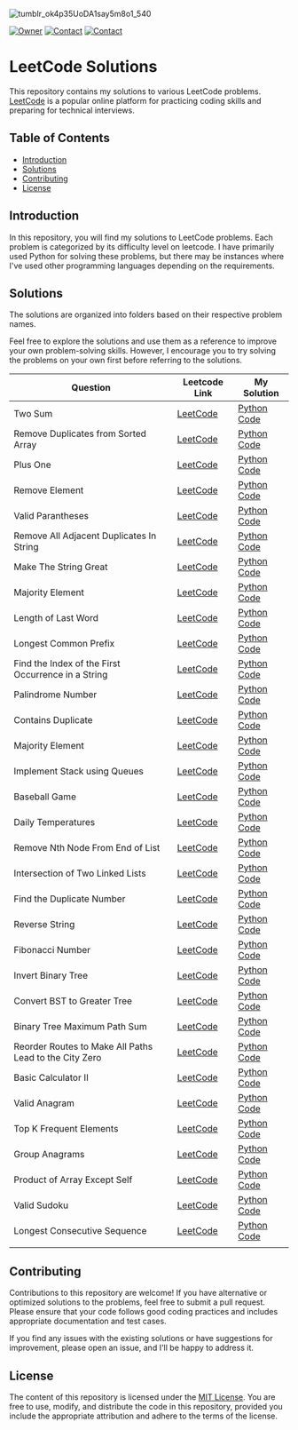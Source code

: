 
![tumblr_ok4p35UoDA1say5m8o1_540](https://github.com/omerahat/Leetcode-Solutions/assets/52050768/41360dbf-09fa-41fd-82db-20c75750ebdd)

[![Owner](https://img.shields.io/badge/owner-omerahat-red)](https://github.com/omerahat)
[![Contact](https://img.shields.io/badge/contact-linkedin-blue)](https://www.linkedin.com/in/omerahat/)
[![Contact](https://img.shields.io/badge/account-leetcode-orange)](https://leetcode.com/omerahat/)

# LeetCode Solutions

This repository contains my solutions to various LeetCode problems. [LeetCode](https://leetcode.com/problemset/all/) is a popular online platform for practicing coding skills and preparing for technical interviews.


## Table of Contents

- [Introduction](#introduction)
- [Solutions](#solutions)
- [Contributing](#contributing)
- [License](#license)

## Introduction

In this repository, you will find my solutions to LeetCode problems. Each problem is categorized by its difficulty level on leetcode. I have primarily used Python for solving these problems, but there may be instances where I've used other programming languages depending on the requirements.

## Solutions

The solutions are organized into folders based on their respective problem names. 

Feel free to explore the solutions and use them as a reference to improve your own problem-solving skills. However, I encourage you to try solving the problems on your own first before referring to the solutions.

| **Question**                                           | **Leetcode Link**                                                                                 | **My Solution**                                                                                                                                                 |
|--------------------------------------------------------|---------------------------------------------------------------------------------------------------|-----------------------------------------------------------------------------------------------------------------------------------------------------------------|
| Two Sum                                                | [LeetCode](https://leetcode.com/problems/two-sum/)                                                | [Python Code](https://github.com/omerahat/Leetcode-Solutions/blob/main/Solutions/Two%20Sum.py)                                                                  |
| Remove Duplicates from Sorted Array                    | [LeetCode](https://leetcode.com/problems/remove-duplicates-from-sorted-array/)                    | [Python Code](https://github.com/omerahat/Leetcode-Solutions/blob/main/Solutions/Remove%20Duplicates%20from%20Sorted%20Array.py)                                |
| Plus One                                               | [LeetCode](https://leetcode.com/problems/plus-one/)                                               | [Python Code](https://github.com/omerahat/Leetcode-Solutions/blob/main/Solutions/Plus%20One.py)                                                                 |
| Remove Element                                         | [LeetCode](https://leetcode.com/problems/remove-element/)                                         | [Python Code](https://github.com/omerahat/Leetcode-Solutions/blob/main/Solutions/Remove%20Element.py)                                                           |
| Valid Parantheses                                      | [LeetCode](https://leetcode.com/problems/valid-parentheses/)                                      | [Python Code](https://github.com/omerahat/Leetcode-Solutions/blob/main/Solutions/Valid%20Parentheses.py)                                                        |
| Remove All Adjacent Duplicates In String               | [LeetCode](https://leetcode.com/problems/remove-all-adjacent-duplicates-in-string/)               | [Python Code](https://github.com/omerahat/Leetcode-Solutions/blob/main/Solutions/Remove%20All%20Adjacent%20Duplicates%20In%20String.py)                         |
| Make The String Great                                  | [LeetCode](https://leetcode.com/problems/make-the-string-great/)                                  | [Python Code](https://github.com/omerahat/Leetcode-Solutions/blob/main/Solutions/Make%20The%20String%20Great.py)                                                |
| Majority Element                                       | [LeetCode](https://leetcode.com/problems/majority-element/)                                       | [Python Code](https://github.com/omerahat/Leetcode-Solutions/blob/main/Solutions/Majority%20Element.py)                                                         |
| Length of Last Word                                    | [LeetCode](https://leetcode.com/problems/length-of-last-word/)                                    | [Python Code](https://github.com/omerahat/Leetcode-Solutions/blob/main/Solutions/Length%20of%20Last%20Word.py)                                                  |
| Longest Common Prefix                                  | [LeetCode](https://leetcode.com/problems/longest-common-prefix/)                                  | [Python Code](https://github.com/omerahat/Leetcode-Solutions/blob/main/Solutions/Longest%20Common%20Prefix.py)                                                  |
| Find the Index of the First Occurrence in a String     | [LeetCode](https://leetcode.com/problems/find-the-index-of-the-first-occurrence-in-a-string/)     | [Python Code](https://github.com/omerahat/Leetcode-Solutions/blob/main/Solutions/Find%20the%20Index%20of%20the%20First%20Occurrence%20in%20a%20String.py)       |
| Palindrome Number                                      | [LeetCode](https://leetcode.com/problems/palindrome-number/)                                      | [Python Code](https://github.com/omerahat/Leetcode-Solutions/blob/main/Solutions/Palindrome%20Number.py)                                                        |
| Contains Duplicate                                     | [LeetCode](https://leetcode.com/problems/contains-duplicate/)                                     | [Python Code](https://github.com/omerahat/Leetcode-Solutions/blob/main/Solutions/Contains%20Duplicate.py)                                                       |
| Majority Element                                       | [LeetCode](https://leetcode.com/problems/majority-element/)                                       | [Python Code](https://github.com/omerahat/Leetcode-Solutions/blob/main/Solutions/Majority%20Element.py)                                                         |
| Implement Stack using Queues                           | [LeetCode](https://leetcode.com/problems/implement-stack-using-queues/)                           | [Python Code](https://github.com/omerahat/Leetcode-Solutions/blob/main/Solutions/Implement%20Stack%20using%20Queues.py)                                         |
| Baseball Game                                          | [LeetCode](https://leetcode.com/problems/baseball-game/)                                          | [Python Code](https://github.com/omerahat/Leetcode-Solutions/blob/main/Solutions/Baseball%20Game.py)                                                            |
| Daily Temperatures                                     | [LeetCode](https://leetcode.com/problems/daily-temperatures/)                                     | [Python Code](https://github.com/omerahat/Leetcode-Solutions/blob/main/Solutions/Daily%20Temperatures.py)                                                       |
| Remove Nth Node From End of List                       | [LeetCode](https://leetcode.com/problems/remove-nth-node-from-end-of-list/)                       | [Python Code](https://github.com/omerahat/Leetcode-Solutions/blob/main/Solutions/Remove%20Nth%20Node%20From%20End%20of%20List.py)                               |
| Intersection of Two Linked Lists                       | [LeetCode](https://leetcode.com/problems/intersection-of-two-linked-lists/)                       | [Python Code](https://github.com/omerahat/Leetcode-Solutions/blob/main/Solutions/Intersection%20of%20Two%20Linked%20Lists.py)                                   |
| Find the Duplicate Number                              | [LeetCode](https://leetcode.com/problems/find-the-duplicate-number/)                              | [Python Code](https://github.com/omerahat/Leetcode-Solutions/blob/main/Solutions/Find%20the%20Duplicate%20Number.py)                                            |
| Reverse String                                         | [LeetCode](https://leetcode.com/problems/reverse-string/)                                         | [Python Code](https://github.com/omerahat/Leetcode-Solutions/blob/main/Solutions/Reverse%20String.py)                                                           |
| Fibonacci Number                                       | [LeetCode](https://leetcode.com/problems/fibonacci-number/)                                       | [Python Code](https://github.com/omerahat/Leetcode-Solutions/blob/main/Solutions/Fibonacci%20Number.py)                                                         |
| Invert Binary Tree                                     | [LeetCode](https://leetcode.com/problems/invert-binary-tree/)                                     | [Python Code](https://github.com/omerahat/Leetcode-Solutions/blob/main/Solutions/Invert%20Binary%20Tree.py)                                                     |
| Convert BST to Greater Tree                            | [LeetCode](https://leetcode.com/problems/convert-bst-to-greater-tree/)                            | [Python Code](https://github.com/omerahat/Leetcode-Solutions/blob/main/Solutions/Convert%20BST%20to%20Greater%20Tree.py)                                        |
| Binary Tree Maximum Path Sum                           | [LeetCode](https://leetcode.com/problems/binary-tree-maximum-path-sum/)                           | [Python Code](https://github.com/omerahat/Leetcode-Solutions/blob/main/Solutions/Binary%20Tree%20Maximum%20Path%20Sum.py)                                       |
| Reorder Routes to Make All Paths Lead to the City Zero | [LeetCode](https://leetcode.com/problems/reorder-routes-to-make-all-paths-lead-to-the-city-zero/) | [Python Code](https://github.com/omerahat/Leetcode-Solutions/blob/main/Solutions/Reorder%20Routes%20to%20Make%20All%20Paths%20Lead%20to%20the%20City%20Zero.py) |
| Basic Calculator II                                    | [LeetCode](https://leetcode.com/problems/basic-calculator-ii/)                                    | [Python Code](https://github.com/omerahat/Leetcode-Solutions/blob/main/Solutions/Basic%20Calculator%20II.py)                                                    |
| Valid Anagram                                          | [LeetCode](https://leetcode.com/problems/valid-anagram/)                                          | [Python Code](https://github.com/omerahat/Leetcode-Solutions/blob/main/Solutions/Valid%20Anagram.py)                                                            |
| Top K Frequent Elements                                | [LeetCode](https://leetcode.com/problems/top-k-frequent-elements/)                                | [Python Code](https://github.com/omerahat/Leetcode-Solutions/blob/main/Solutions/Top%20K%20Frequent%20Elements.py)                                              |
| Group Anagrams                                         | [LeetCode](https://leetcode.com/problems/group-anagrams/)                                         | [Python Code](https://github.com/omerahat/Leetcode-Solutions/blob/main/Solutions/Group%20Anagrams.py)                                                           |
| Product of Array Except Self                           | [LeetCode](https://leetcode.com/problems/product-of-array-except-self/)                           | [Python Code](https://github.com/omerahat/Leetcode-Solutions/blob/main/Solutions/Product%20of%20Array%20Except%20Self.py)                                       |
| Valid Sudoku                                           | [LeetCode](https://leetcode.com/problems/valid-sudoku/)                                           | [Python Code](https://github.com/omerahat/Leetcode-Solutions/blob/main/Solutions/Valid%20Sudoku.py)                                                             |
| Longest Consecutive Sequence                           | [LeetCode](https://leetcode.com/problems/longest-consecutive-sequence/)                           | [Python Code](https://github.com/omerahat/Leetcode-Solutions/blob/main/Solutions/Longest%20Consecutive%20Sequence.py)                                           |
|                                                   |                   |                 |
## Contributing

Contributions to this repository are welcome! If you have alternative or optimized solutions to the problems, feel free to submit a pull request. Please ensure that your code follows good coding practices and includes appropriate documentation and test cases.

If you find any issues with the existing solutions or have suggestions for improvement, please open an issue, and I'll be happy to address it.

## License

The content of this repository is licensed under the [MIT License](LICENSE). You are free to use, modify, and distribute the code in this repository, provided you include the appropriate attribution and adhere to the terms of the license.

